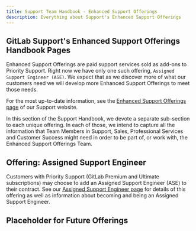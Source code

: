 ```yaml
---
title: Support Team Handbook - Enhanced Support Offerings
description: Everything about Support's Enhanced Support Offerings
---
```


## GitLab Support's Enhanced Support Offerings Handbook Pages

Enhanced Support Offerings are paid support services sold as add-ons to Priority
Support. Right now we have only one such offering, `Assigned Support Engineer
(ASE)`. We expect that as we discover more of what our customers need we will
develop more Enhanced Support Offerings to meet those needs.

For the most up-to-date information, see the
[Enhanced Support Offerings page](https://about.gitlab.com/support/enhanced-support-offerings/)
of our Support website.

In this section of the Support Handbook, we devote a separate sub-section to
each unique offering. In each of those, we intend to capture all the information
that Team Members in Support, Sales, Professional Services and Customer Success
might need in order to be part of, or work with, the Enhanced Support Offerings
Team.

## Offering: Assigned Support Engineer

Customers with Priority Support (GitLab Premium and Ultimate subscriptions)
may choose to add an Assigned Support Engineer (ASE) to their contract. See our
[Assigned Support Engineer page](offering-assigned-support-engineer/) for
details of this offering as well as information about becoming and being an
Assigned Support Engineer.

## Placeholder for Future Offerings
